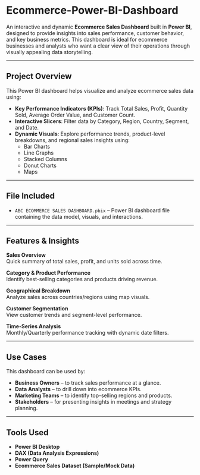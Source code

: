 # Ecommerce-Power-BI-Dashboard

An interactive and dynamic **Ecommerce Sales Dashboard** built in **Power BI**, designed to provide insights into sales performance, customer behavior, and key business metrics. This dashboard is ideal for ecommerce businesses and analysts who want a clear view of their operations through visually appealing data storytelling.

---

## Project Overview

This Power BI dashboard helps visualize and analyze ecommerce sales data using:

- **Key Performance Indicators (KPIs)**: Track Total Sales, Profit, Quantity Sold, Average Order Value, and Customer Count.
- **Interactive Slicers**: Filter data by Category, Region, Country, Segment, and Date.
- **Dynamic Visuals**: Explore performance trends, product-level breakdowns, and regional sales insights using:
  - Bar Charts
  - Line Graphs
  - Stacked Columns
  - Donut Charts
  - Maps

---

## File Included

- `ABC ECOMMERCE SALES DASHBOARD.pbix` – Power BI dashboard file containing the data model, visuals, and interactions.

---

## Features & Insights

**Sales Overview**  
Quick summary of total sales, profit, and units sold across time.

**Category & Product Performance**  
Identify best-selling categories and products driving revenue.

**Geographical Breakdown**  
Analyze sales across countries/regions using map visuals.

**Customer Segmentation**  
View customer trends and segment-level performance.

**Time-Series Analysis**  
Monthly/Quarterly performance tracking with dynamic date filters.

---

##  Use Cases

This dashboard can be used by:

- **Business Owners** – to track sales performance at a glance.
- **Data Analysts** – to drill down into ecommerce KPIs.
- **Marketing Teams** – to identify top-selling regions and products.
- **Stakeholders** – for presenting insights in meetings and strategy planning.

---

## Tools Used

- **Power BI Desktop**
- **DAX (Data Analysis Expressions)**
- **Power Query**
- **Ecommerce Sales Dataset (Sample/Mock Data)**

